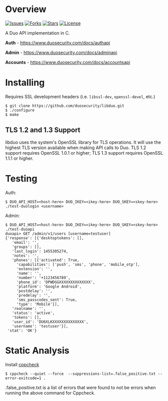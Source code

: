 # Overview

[![Issues](https://img.shields.io/github/issues/duosecurity/libduo)](https://github.com/duosecurity/libduo/issues)
[![Forks](https://img.shields.io/github/forks/duosecurity/libduo)](https://github.com/duosecurity/libduo/network/members)
[![Stars](https://img.shields.io/github/stars/duosecurity/libduo)](https://github.com/duosecurity/libduo/stargazers)
[![License](https://img.shields.io/badge/License-View%20License-orange)](https://github.com/duosecurity/libduo/blob/master/LICENSE)

A Duo API implementation in C.

**Auth** - https://www.duosecurity.com/docs/authapi

**Admin** - https://www.duosecurity.com/docs/adminapi

**Accounts** - https://www.duosecurity.com/docs/accountsapi

# Installing

Requires SSL development headers (i.e. `libssl-dev`, `openssl-devel`, etc.)

```
$ git clone https://github.com/duosecurity/libduo.git
$ ./configure
$ make
```

## TLS 1.2 and 1.3 Support

libduo uses the system's OpenSSL library for TLS operations. It will use the highest TLS version available when making API calls to Duo. TLS 1.2 support requires OpenSSL 1.0.1 or higher; TLS 1.3 support requires OpenSSL 1.1.1 or higher.

# Testing

Auth:

```
$ DUO_API_HOST=<host-here> DUO_IKEY=<ikey-here> DUO_SKEY=<skey-here> ./test-duologin <username>
```

Admin:

```
$ DUO_API_HOST=<host-here> DUO_IKEY=<ikey-here> DUO_SKEY=<skey-here> ./test-duoapi
duoapi> GET /admin/v1/users [username=testuser]
{'response': [{'desktoptokens': [],
   'email': '',
   'groups': [],
   'last_login': 1455305274,
   'notes': '',
   'phones': [{'activated': True,
     'capabilities': ['push', 'sms', 'phone', 'mobile_otp'],
     'extension': '',
     'name': '',
     'number': '+1123456789',
     'phone_id': 'DPWDGGXXXXXXXXXXXXXX',
     'platform': 'Google Android',
     'postdelay': '',
     'predelay': '',
     'sms_passcodes_sent': True,
     'type': 'Mobile'}],
   'realname': '',
   'status': 'active',
   'tokens': [],
   'user_id': 'DU6XLKXXXXXXXXXXXXXX',
   'username': 'testuser'}],
 'stat': 'OK'}
```

# Static Analysis

Install [cppcheck](http://cppcheck.sourceforge.net/)

```
$ cppcheck --quiet --force  --suppressions-list=.false_positive.txt --error-exitcode=1 .
```
.false_positive.txt is a list of errors that were found to not be errors when running the above command for Cppcheck.
